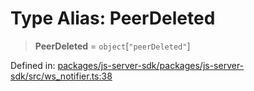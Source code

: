 # Type Alias: PeerDeleted

> **PeerDeleted** = `object`\[`"peerDeleted"`\]

Defined in: [packages/js-server-sdk/packages/js-server-sdk/src/ws\_notifier.ts:38](https://github.com/fishjam-cloud/js-server-sdk/blob/47c214593e589512a3ba31be9d92be66ca83da9a/packages/js-server-sdk/src/ws_notifier.ts#L38)
